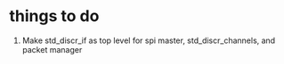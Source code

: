 # things to do
1. Make std_discr_if as top level for spi master, std_discr_channels, and packet manager
